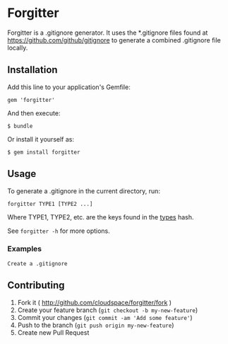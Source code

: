 # Forgitter

Forgitter is a .gitignore generator. It uses the *.gitignore files found at
https://github.com/github/gitignore to generate a combined .gitignore file
locally.

## Installation

Add this line to your application's Gemfile:

    gem 'forgitter'

And then execute:

    $ bundle

Or install it yourself as:

    $ gem install forgitter

## Usage

To generate a .gitignore in the current directory, run:

    forgitter TYPE1 [TYPE2 ...]

Where TYPE1, TYPE2, etc. are the keys found in the
[types](https://github.com/cloudspace/forgitter/blob/master/lib/forgitter/types.rb#L3)
hash.

See `forgitter -h` for more options.

### Examples

    Create a .gitignore 

## Contributing

1. Fork it ( http://github.com/cloudspace/forgitter/fork )
2. Create your feature branch (`git checkout -b my-new-feature`)
3. Commit your changes (`git commit -am 'Add some feature'`)
4. Push to the branch (`git push origin my-new-feature`)
5. Create new Pull Request
